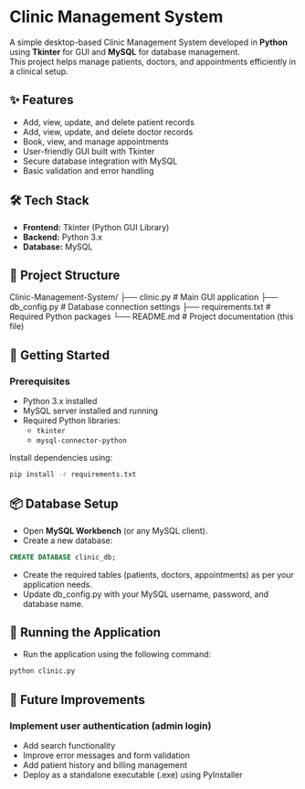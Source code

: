 # Clinic Management System

A simple desktop-based Clinic Management System developed in **Python** using **Tkinter** for GUI and **MySQL** for database management.  
This project helps manage patients, doctors, and appointments efficiently in a clinical setup.

## ✨ Features
- Add, view, update, and delete patient records
- Add, view, update, and delete doctor records
- Book, view, and manage appointments
- User-friendly GUI built with Tkinter
- Secure database integration with MySQL
- Basic validation and error handling

## 🛠️ Tech Stack
- **Frontend:** Tkinter (Python GUI Library)
- **Backend:** Python 3.x
- **Database:** MySQL

## 📂 Project Structure
 Clinic-Management-System/
      ├── clinic.py            # Main GUI application
      ├── db_config.py         # Database connection settings
      ├── requirements.txt     # Required Python packages
      └── README.md            # Project documentation (this file)


## 🚀 Getting Started

### Prerequisites
- Python 3.x installed
- MySQL server installed and running
- Required Python libraries:
  - `tkinter`
  - `mysql-connector-python`

Install dependencies using:
```bash
pip install -r requirements.txt
```
## 📦 Database Setup
- Open **MySQL Workbench** (or any MySQL client).
- Create a new database:
```sql
CREATE DATABASE clinic_db;
```
- Create the required tables (patients, doctors, appointments) as per your application needs.
- Update db_config.py with your MySQL username, password, and database name.

## 🚀 Running the Application
- Run the application using the following command:
```bash
python clinic.py
```
## 🧩 Future Improvements

### Implement user authentication (admin login)
- Add search functionality
- Improve error messages and form validation
- Add patient history and billing management
- Deploy as a standalone executable (.exe) using PyInstaller
